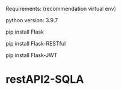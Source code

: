 Requirements:
(recommendation virtual env)

python version: 3.9.7

pip install Flask

pip install Flask-RESTful

pip install Flask-JWT
 # restAPI2-SQLA 
